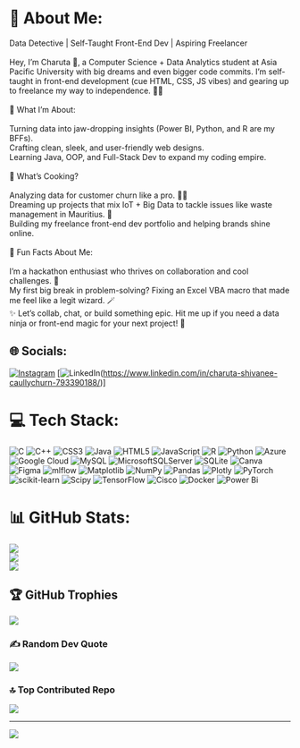 # 💫 About Me:
Data Detective | Self-Taught Front-End Dev | Aspiring Freelancer<br><br>Hey, I’m Charuta 👋, a Computer Science + Data Analytics student at Asia Pacific University with big dreams and even bigger code commits. I’m self-taught in front-end development (cue HTML, CSS, JS vibes) and gearing up to freelance my way to independence. 💼✨<br><br>🧠 What I’m About:<br><br>Turning data into jaw-dropping insights (Power BI, Python, and R are my BFFs).<br>Crafting clean, sleek, and user-friendly web designs.<br>Learning Java, OOP, and Full-Stack Dev to expand my coding empire.<br><br>🌟 What’s Cooking?<br><br>Analyzing data for customer churn like a pro. 🕵️‍♀️<br>Dreaming up projects that mix IoT + Big Data to tackle issues like waste management in Mauritius. 🌱<br>Building my freelance front-end dev portfolio and helping brands shine online.<br><br>🎯 Fun Facts About Me:<br><br>I’m a hackathon enthusiast who thrives on collaboration and cool challenges. 🚀<br>My first big break in problem-solving? Fixing an Excel VBA macro that made me feel like a legit wizard. 🪄<br>✨ Let’s collab, chat, or build something epic. Hit me up if you need a data ninja or front-end magic for your next project! 💬


## 🌐 Socials:
[![Instagram](https://img.shields.io/badge/Instagram-%23E4405F.svg?logo=Instagram&logoColor=white)](https://instagram.com/shi.vanille) [![LinkedIn](https://img.shields.io/badge/LinkedIn-%230077B5.svg?logo=linkedin&logoColor=white)(https://www.linkedin.com/in/charuta-shivanee-caullychurn-793390188/)] 

# 💻 Tech Stack:
![C](https://img.shields.io/badge/c-%2300599C.svg?style=flat&logo=c&logoColor=white) ![C++](https://img.shields.io/badge/c++-%2300599C.svg?style=flat&logo=c%2B%2B&logoColor=white) ![CSS3](https://img.shields.io/badge/css3-%231572B6.svg?style=flat&logo=css3&logoColor=white) ![Java](https://img.shields.io/badge/java-%23ED8B00.svg?style=flat&logo=openjdk&logoColor=white) ![HTML5](https://img.shields.io/badge/html5-%23E34F26.svg?style=flat&logo=html5&logoColor=white) ![JavaScript](https://img.shields.io/badge/javascript-%23323330.svg?style=flat&logo=javascript&logoColor=%23F7DF1E) ![R](https://img.shields.io/badge/r-%23276DC3.svg?style=flat&logo=r&logoColor=white) ![Python](https://img.shields.io/badge/python-3670A0?style=flat&logo=python&logoColor=ffdd54) ![Azure](https://img.shields.io/badge/azure-%230072C6.svg?style=flat&logo=microsoftazure&logoColor=white) ![Google Cloud](https://img.shields.io/badge/GoogleCloud-%234285F4.svg?style=flat&logo=google-cloud&logoColor=white) ![MySQL](https://img.shields.io/badge/mysql-4479A1.svg?style=flat&logo=mysql&logoColor=white) ![MicrosoftSQLServer](https://img.shields.io/badge/Microsoft%20SQL%20Server-CC2927?style=flat&logo=microsoft%20sql%20server&logoColor=white) ![SQLite](https://img.shields.io/badge/sqlite-%2307405e.svg?style=flat&logo=sqlite&logoColor=white) ![Canva](https://img.shields.io/badge/Canva-%2300C4CC.svg?style=flat&logo=Canva&logoColor=white) ![Figma](https://img.shields.io/badge/figma-%23F24E1E.svg?style=flat&logo=figma&logoColor=white) ![mlflow](https://img.shields.io/badge/mlflow-%23d9ead3.svg?style=flat&logo=numpy&logoColor=blue) ![Matplotlib](https://img.shields.io/badge/Matplotlib-%23ffffff.svg?style=flat&logo=Matplotlib&logoColor=black) ![NumPy](https://img.shields.io/badge/numpy-%23013243.svg?style=flat&logo=numpy&logoColor=white) ![Pandas](https://img.shields.io/badge/pandas-%23150458.svg?style=flat&logo=pandas&logoColor=white) ![Plotly](https://img.shields.io/badge/Plotly-%233F4F75.svg?style=flat&logo=plotly&logoColor=white) ![PyTorch](https://img.shields.io/badge/PyTorch-%23EE4C2C.svg?style=flat&logo=PyTorch&logoColor=white) ![scikit-learn](https://img.shields.io/badge/scikit--learn-%23F7931E.svg?style=flat&logo=scikit-learn&logoColor=white) ![Scipy](https://img.shields.io/badge/SciPy-%230C55A5.svg?style=flat&logo=scipy&logoColor=%white) ![TensorFlow](https://img.shields.io/badge/TensorFlow-%23FF6F00.svg?style=flat&logo=TensorFlow&logoColor=white) ![Cisco](https://img.shields.io/badge/cisco-%23049fd9.svg?style=flat&logo=cisco&logoColor=black) ![Docker](https://img.shields.io/badge/docker-%230db7ed.svg?style=flat&logo=docker&logoColor=white) ![Power Bi](https://img.shields.io/badge/power_bi-F2C811?style=flat&logo=powerbi&logoColor=black)
# 📊 GitHub Stats:
![](https://github-readme-stats.vercel.app/api?username=Charuta-Shivanee-Caullychurn&theme=monokai&hide_border=false&include_all_commits=true&count_private=true)<br/>
![](https://github-readme-streak-stats.herokuapp.com/?user=Charuta-Shivanee-Caullychurn&theme=monokai&hide_border=false)<br/>
![](https://github-readme-stats.vercel.app/api/top-langs/?username=Charuta-Shivanee-Caullychurn&theme=monokai&hide_border=false&include_all_commits=true&count_private=true&layout=compact)

## 🏆 GitHub Trophies
![](https://github-profile-trophy.vercel.app/?username=Charuta-Shivanee-Caullychurn&theme=radical&no-frame=false&no-bg=true&margin-w=4)

### ✍️ Random Dev Quote
![](https://quotes-github-readme.vercel.app/api?type=horizontal&theme=radical)

### 🔝 Top Contributed Repo
![](https://github-contributor-stats.vercel.app/api?username=Charuta-Shivanee-Caullychurn&limit=5&theme=dark&combine_all_yearly_contributions=true)

---
[![](https://visitcount.itsvg.in/api?id=Charuta-Shivanee-Caullychurn&icon=6&color=0)](https://visitcount.itsvg.in)

<!-- Proudly created with GPRM ( https://gprm.itsvg.in ) -->
